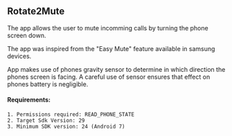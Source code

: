 ## Rotate2Mute

The app allows the user to mute incomming calls by turning the phone screen down.

The app was inspired from the "Easy Mute" feature available in samsung devices.

App makes use of phones gravity sensor to determine in which direction the phones screen is facing. A careful use of 
sensor ensures that effect on phones battery is negligible.

#### Requirements:
    1. Permissions required: READ_PHONE_STATE
    2. Target Sdk Version: 29
    3. Minimum SDK version: 24 (Android 7)
